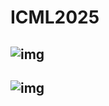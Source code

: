 # ICML2025
![img](https://figshare.com/ndownloader/files/53343596)
---
![img](https://figshare.com/ndownloader/files/53343797)
---
